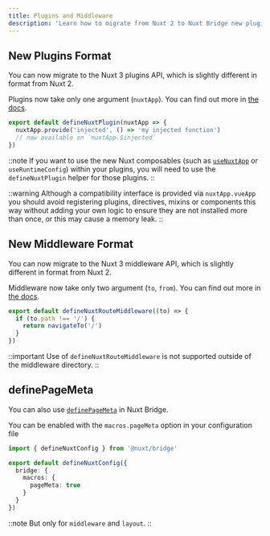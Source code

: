 ```yaml
---
title: Plugins and Middleware
description: 'Learn how to migrate from Nuxt 2 to Nuxt Bridge new plugins and middleware.'
---
```


## New Plugins Format

You can now migrate to the Nuxt 3 plugins API, which is slightly different in format from Nuxt 2.

Plugins now take only one argument (`nuxtApp`). You can find out more in [the docs](/docs/3.x/guide/directory-structure/plugins).

```js [plugins/hello.ts]
export default defineNuxtPlugin(nuxtApp => {
  nuxtApp.provide('injected', () => 'my injected function')
  // now available on `nuxtApp.$injected`
})
```

::note
If you want to use the new Nuxt composables (such as [`useNuxtApp`](/docs/3.x/api/composables/use-nuxt-app) or `useRuntimeConfig`) within your plugins, you will need to use the `defineNuxtPlugin` helper for those plugins.
::

::warning
Although a compatibility interface is provided via `nuxtApp.vueApp` you should avoid registering plugins, directives, mixins or components this way without adding your own logic to ensure they are not installed more than once, or this may cause a memory leak.
::

## New Middleware Format

You can now migrate to the Nuxt 3 middleware API, which is slightly different in format from Nuxt 2.

Middleware now take only two argument (`to`, `from`). You can find out more in [the docs](/docs/3.x/guide/directory-structure/middleware).

```ts twoslash
export default defineNuxtRouteMiddleware((to) => {
  if (to.path !== '/') {
    return navigateTo('/')
  }
})
```

::important
Use of `defineNuxtRouteMiddleware` is not supported outside of the middleware directory.
::

## definePageMeta

You can also use [`definePageMeta`](/docs/3.x/api/utils/define-page-meta) in Nuxt Bridge.

You can be enabled with the `macros.pageMeta` option in your configuration file

```ts [nuxt.config.ts]
import { defineNuxtConfig } from '@nuxt/bridge'

export default defineNuxtConfig({
  bridge: {
    macros: {
      pageMeta: true
    }
  }
})
```

::note
But only for `middleware` and `layout`.
::
